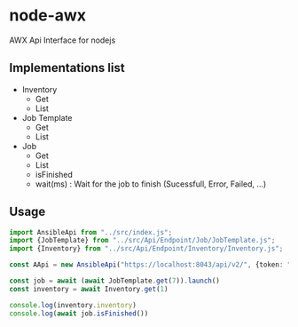 # node-awx

AWX Api Interface for nodejs

## Implementations list

- Inventory
  - Get
  - List
- Job Template
  - Get
  - List
- Job
  - Get
  - List
  - isFinished
  - wait(ms) : Wait for the job to finish (Sucessfull, Error, Failed, ...) 

## Usage

```ts
import AnsibleApi from "../src/index.js";
import {JobTemplate} from "../src/Api/Endpoint/Job/JobTemplate.js";
import {Inventory} from "../src/Api/Endpoint/Inventory/Inventory.js";

const AApi = new AnsibleApi("https://localhost:8043/api/v2/", {token: "TOKEN"});

const job = await (await JobTemplate.get(7)).launch()
const inventory = await Inventory.get(1)

console.log(inventory.inventory)
console.log(await job.isFinished())

```